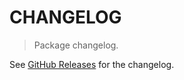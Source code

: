 # CHANGELOG

> Package changelog.

See [GitHub Releases](https://github.com/stdlib-js/blas-ext-base-dapxsumors/releases) for the changelog.
